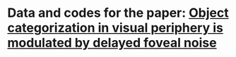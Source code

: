 # Data and codes for the paper: **[Object categorization in visual periphery is modulated by delayed foveal noise](https://jov.arvojournals.org/article.aspx?articleid=2747551)** 


